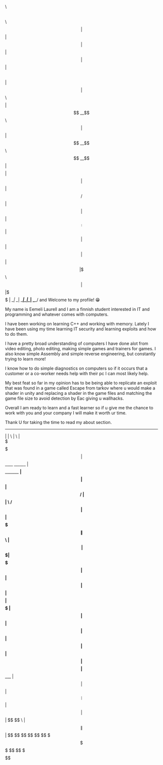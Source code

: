 ###
$$\   $$\           $$\ $$\           
$$ |  $$ |          $$ |$$ |          
$$ |  $$ | $$$$$$\  $$ |$$ | $$$$$$\  
$$$$$$$$ |$$  __$$\ $$ |$$ |$$  __$$\ 
$$  __$$ |$$$$$$$$ |$$ |$$ |$$ /  $$ |
$$ |  $$ |$$   ____|$$ |$$ |$$ |  $$ |
$$ |  $$ |\$$$$$$$\ $$ |$$ |\$$$$$$  |
\__|  \__| \_______|\__|\__| \______/  and Welcome to my profile! 😁


My name is Eemeli Laurell and I am a finnish student interested in IT 
and programming and whatever comes with computers.

I have been working on learning C++ and working with memory.
Lately I have been using my time learning IT security and learning exploits and how to do them.

I have a pretty broad understanding of computers I have done alot from video editing, photo editing, making simple games and trainers for games. I also know simple Assembly and simple reverse engineering, but constantly trying to learn more!

I know how to do simple diagnostics on computers so if it occurs that a customer or a co-worker needs help with their pc I can most likely help.

My best feat so far in my opinion has to be being able to replicate an exploit that was found in a game called Escape from tarkov where u would make a shader in unity and replacing a shader in the game files and matching the game file size to avoid detection by Eac giving u wallhacks.

Overall I am ready to learn and a fast learner so if u give me the chance to work with you and your company I will make it worth ur time.

Thank U for taking the time to read my about section.


 ________  __                        ________                  __ 
|        \|  \                      |        \                |  \
 \$$$$$$$$| $$____    ______        | $$$$$$$$ _______    ____| $$
   | $$   | $$    \  /      \       | $$__    |       \  /      $$
   | $$   | $$$$$$$\|  $$$$$$\      | $$  \   | $$$$$$$\|  $$$$$$$
   | $$   | $$  | $$| $$    $$      | $$$$$   | $$  | $$| $$  | $$
   | $$   | $$  | $$| $$$$$$$$      | $$_____ | $$  | $$| $$__| $$
   | $$   | $$  | $$ \$$     \      | $$     \| $$  | $$ \$$    $$
    \$$    \$$   \$$  \$$$$$$$       \$$$$$$$$ \$$   \$$  \$$$$$$$

